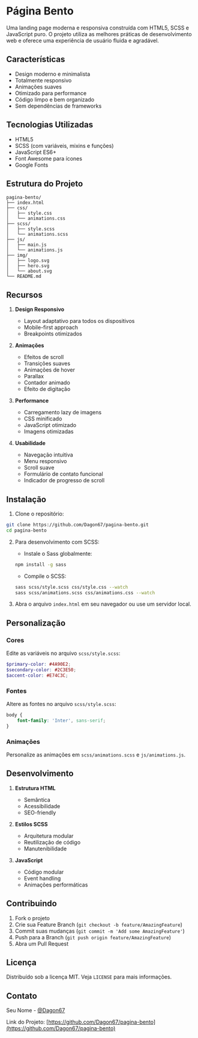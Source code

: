 # Página Bento

Uma landing page moderna e responsiva construída com HTML5, SCSS e JavaScript puro. O projeto utiliza as melhores práticas de desenvolvimento web e oferece uma experiência de usuário fluida e agradável.

## Características

- Design moderno e minimalista
- Totalmente responsivo
- Animações suaves
- Otimizado para performance
- Código limpo e bem organizado
- Sem dependências de frameworks

## Tecnologias Utilizadas

- HTML5
- SCSS (com variáveis, mixins e funções)
- JavaScript ES6+
- Font Awesome para ícones
- Google Fonts

## Estrutura do Projeto

```
pagina-bento/
├── index.html
├── css/
│   ├── style.css
│   └── animations.css
├── scss/
│   ├── style.scss
│   └── animations.scss
├── js/
│   ├── main.js
│   └── animations.js
├── img/
│   ├── logo.svg
│   ├── hero.svg
│   └── about.svg
└── README.md
```

## Recursos

1. **Design Responsivo**
   - Layout adaptativo para todos os dispositivos
   - Mobile-first approach
   - Breakpoints otimizados

2. **Animações**
   - Efeitos de scroll
   - Transições suaves
   - Animações de hover
   - Parallax
   - Contador animado
   - Efeito de digitação

3. **Performance**
   - Carregamento lazy de imagens
   - CSS minificado
   - JavaScript otimizado
   - Imagens otimizadas

4. **Usabilidade**
   - Navegação intuitiva
   - Menu responsivo
   - Scroll suave
   - Formulário de contato funcional
   - Indicador de progresso de scroll

## Instalação

1. Clone o repositório:
```bash
git clone https://github.com/Dagon67/pagina-bento.git
cd pagina-bento
```

2. Para desenvolvimento com SCSS:
   - Instale o Sass globalmente:
   ```bash
   npm install -g sass
   ```
   - Compile o SCSS:
   ```bash
   sass scss/style.scss css/style.css --watch
   sass scss/animations.scss css/animations.css --watch
   ```

3. Abra o arquivo `index.html` em seu navegador ou use um servidor local.

## Personalização

### Cores
Edite as variáveis no arquivo `scss/style.scss`:
```scss
$primary-color: #4A90E2;
$secondary-color: #2C3E50;
$accent-color: #E74C3C;
```

### Fontes
Altere as fontes no arquivo `scss/style.scss`:
```scss
body {
    font-family: 'Inter', sans-serif;
}
```

### Animações
Personalize as animações em `scss/animations.scss` e `js/animations.js`.

## Desenvolvimento

1. **Estrutura HTML**
   - Semântica
   - Acessibilidade
   - SEO-friendly

2. **Estilos SCSS**
   - Arquitetura modular
   - Reutilização de código
   - Manutenibilidade

3. **JavaScript**
   - Código modular
   - Event handling
   - Animações performáticas

## Contribuindo

1. Fork o projeto
2. Crie sua Feature Branch (`git checkout -b feature/AmazingFeature`)
3. Commit suas mudanças (`git commit -m 'Add some AmazingFeature'`)
4. Push para a Branch (`git push origin feature/AmazingFeature`)
5. Abra um Pull Request

## Licença

Distribuído sob a licença MIT. Veja `LICENSE` para mais informações.

## Contato

Seu Nome - [@Dagon67](https://github.com/Dagon67)

Link do Projeto: [https://github.com/Dagon67/pagina-bento](https://github.com/Dagon67/pagina-bento) 